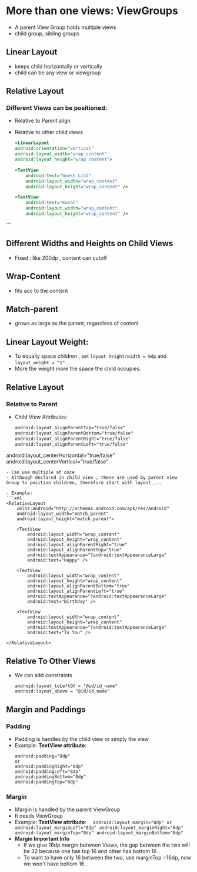 # More than one views: ViewGroups

- A parent View Group holds multiple views
- child group, sibling groups

## Linear Layout

- keeps child horizontally or vertically
- child can be any view or viewgroup

## Relative Layout

### Different Views can be positioned:

- Relative to Parent align
- Relative to other child views

  ```xml
  <LinearLayout
  android:orientation="vertical"
  android:layout_width="wrap_content"
  android:layout_height="wrap_content">

  <TextView
      android:text="Guest List"
      android:layout_width="wrap_content"
      android:layout_height="wrap_content" />

  <TextView
      android:text="Kunal"
      android:layout_width="wrap_content"
      android:layout_height="wrap_content" />
  ```

</LinearLayout>
        ```

## Different Widths and Heights on Child Views

- Fixed : like 200dp , content can cutoff

## Wrap-Content

- fits acc to the content

## Match-parent

- grows as large as the parent, regardless of content

## Linear Layout Weight:

- To equally space children , set `layout height/width = 0dp` and
  `layout_weight = "1"` .
- More the weight more the space the child occupies.

## Relative Layout

### Relative to Parent

- Child View Attributes:

  ```xml
  android:layout_alignParentTop="true/false"
  android:layout_alignParentBottom="true/false"
  android:layout_alignParentRight="true/false"
  android:layout_alignParentLeft="true/false"
  ```

android:layout_centerHorizontal="true/false"
android:layout_centerVertical="true/false"

````
- Can use multiple at once
- Although declared in child view , these are used by parent view Group to position children, therefore start with layout_...

- Example:
```xml
<RelativeLayout
    xmlns:android="http://schemas.android.com/apk/res/android"
    android:layout_width="match_parent"
    android:layout_height="match_parent">

    <TextView
        android:layout_width="wrap_content"
        android:layout_height="wrap_content"
        android:layout_alignParentRight="true"
        android:layout_alignParentTop="true"
        android:textAppearance="?android:textAppearanceLarge"
        android:text="Happy" />

    <TextView
        android:layout_width="wrap_content"
        android:layout_height="wrap_content"
        android:layout_alignParentBottom="true"
        android:layout_alignParentLeft="true"
        android:textAppearance="?android:textAppearanceLarge"
        android:text="Birthday" />

    <TextView
        android:layout_width="wrap_content"
        android:layout_height="wrap_content"
        android:textAppearance="?android:textAppearanceLarge"
        android:text="To You" />

</RelativeLayout>
````

## Relative To Other Views

- We can add constraints

  ```
  android:layout_toLeftOf = "@id/id_name"
  android:layout_above = "@id/id_name"
  ```

## Margin and Paddings

### Padding

- Padding is handles by the child view or simply the view
- Example:
  **TextView attribute**:
  ```
  android:padding="8dp"
  or
  android:paddingRight="8dp"
  android:paddingLeft="8dp"
  android:paddingBottom="8dp"
  android:paddingTop="8dp"
  ```

### Margin

- Margin is handled by the parent ViewGroup
- It needs ViewGroup
- Example:
  **TextView attribute**:
  `  android:layout_margin="8dp"
or
android:layout_marginLeft="8dp"
android:layout_marginRight="8dp"
android:layout_marginTop="8dp"
android:layout_marginBottom="8dp"`
- **Margin Important Info**
  - If we give 16dp margin between Views, the gap between the two will be 32 because one has top 16 and other has bottom 16 .
  - To want to have only 16 between the two, use marginTop =16dp, now we won't have bottom 16 .
